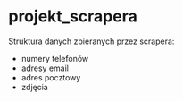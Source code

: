 # projekt_scrapera

Struktura danych zbieranych przez scrapera:
- numery telefonów
- adresy email
- adres pocztowy
- zdjęcia
